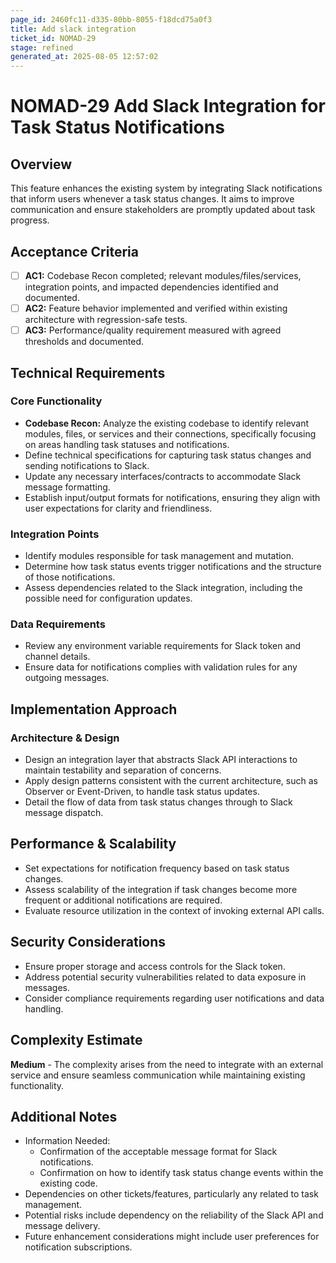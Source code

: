 ```yaml
---
page_id: 2460fc11-d335-80bb-8055-f18dcd75a0f3
title: Add slack integration
ticket_id: NOMAD-29
stage: refined
generated_at: 2025-08-05 12:57:02
---
```


# NOMAD-29 Add Slack Integration for Task Status Notifications

## Overview
This feature enhances the existing system by integrating Slack notifications that inform users whenever a task status changes. It aims to improve communication and ensure stakeholders are promptly updated about task progress.

## Acceptance Criteria
- [ ] **AC1:** Codebase Recon completed; relevant modules/files/services, integration points, and impacted dependencies identified and documented.
- [ ] **AC2:** Feature behavior implemented and verified within existing architecture with regression-safe tests.
- [ ] **AC3:** Performance/quality requirement measured with agreed thresholds and documented.

## Technical Requirements

### Core Functionality
- **Codebase Recon:** Analyze the existing codebase to identify relevant modules, files, or services and their connections, specifically focusing on areas handling task statuses and notifications.
- Define technical specifications for capturing task status changes and sending notifications to Slack.
- Update any necessary interfaces/contracts to accommodate Slack message formatting.
- Establish input/output formats for notifications, ensuring they align with user expectations for clarity and friendliness.

### Integration Points
- Identify modules responsible for task management and mutation.
- Determine how task status events trigger notifications and the structure of those notifications.
- Assess dependencies related to the Slack integration, including the possible need for configuration updates.

### Data Requirements
- Review any environment variable requirements for Slack token and channel details.
- Ensure data for notifications complies with validation rules for any outgoing messages.

## Implementation Approach

### Architecture & Design
- Design an integration layer that abstracts Slack API interactions to maintain testability and separation of concerns.
- Apply design patterns consistent with the current architecture, such as Observer or Event-Driven, to handle task status updates.
- Detail the flow of data from task status changes through to Slack message dispatch.

## Performance & Scalability

- Set expectations for notification frequency based on task status changes.
- Assess scalability of the integration if task changes become more frequent or additional notifications are required.
- Evaluate resource utilization in the context of invoking external API calls.

## Security Considerations

- Ensure proper storage and access controls for the Slack token.
- Address potential security vulnerabilities related to data exposure in messages.
- Consider compliance requirements regarding user notifications and data handling.

## Complexity Estimate
**Medium** - The complexity arises from the need to integrate with an external service and ensure seamless communication while maintaining existing functionality.

## Additional Notes
- Information Needed:
  - Confirmation of the acceptable message format for Slack notifications.
  - Confirmation on how to identify task status change events within the existing code.
- Dependencies on other tickets/features, particularly any related to task management.
- Potential risks include dependency on the reliability of the Slack API and message delivery.
- Future enhancement considerations might include user preferences for notification subscriptions.